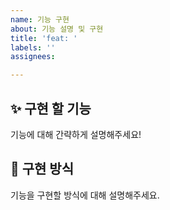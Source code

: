 ```yaml
---
name: 기능 구현
about: 기능 설명 및 구현
title: 'feat: '
labels: ''
assignees: 

---
```


## ✨ 구현 할 기능
기능에 대해 간략하게 설명해주세요!

## 📢 구현 방식
기능을 구현할 방식에 대해 설명해주세요.

<br>

[//]: # (### 📕 래퍼런스)
